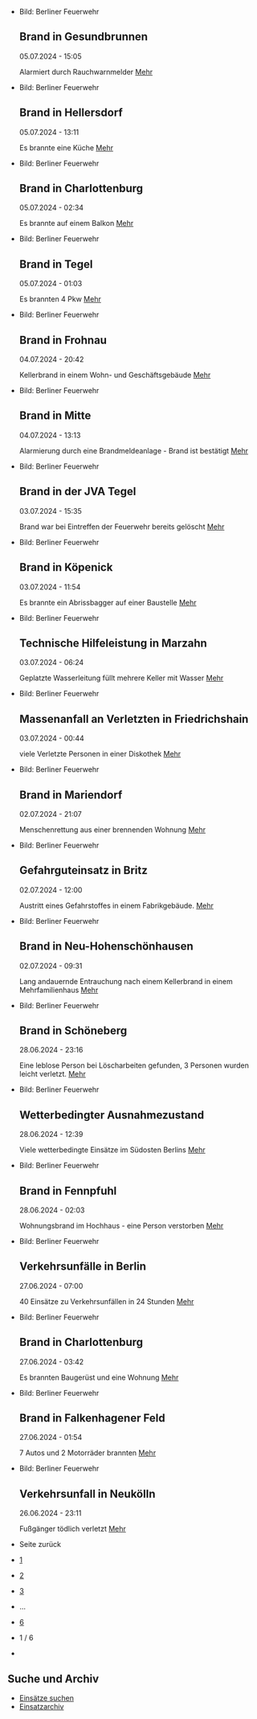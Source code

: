 * Bild: Berliner Feuerwehr

  Brand in Gesundbrunnen
  ----------

   05.07.2024 - 15:05

   Alarmiert durch Rauchwarnmelder
  [Mehr](https://www.berliner-feuerwehr.de/aktuelles/einsaetze/brand-in-gesundbrunnen-10-4503/)

* Bild: Berliner Feuerwehr

  Brand in Hellersdorf
  ----------

   05.07.2024 - 13:11

   Es brannte eine Küche
  [Mehr](https://www.berliner-feuerwehr.de/aktuelles/einsaetze/band-in-hellersdorf-4502/)

* Bild: Berliner Feuerwehr

  Brand in Charlottenburg
  ----------

   05.07.2024 - 02:34

   Es brannte auf einem Balkon
  [Mehr](https://www.berliner-feuerwehr.de/aktuelles/einsaetze/brand-in-charlottenburg-10-4501/)

* Bild: Berliner Feuerwehr

  Brand in Tegel
  ----------

   05.07.2024 - 01:03

   Es brannten 4 Pkw
  [Mehr](https://www.berliner-feuerwehr.de/aktuelles/einsaetze/brand-in-tegel-1-4500/)

* Bild: Berliner Feuerwehr

  Brand in Frohnau
  ----------

   04.07.2024 - 20:42

   Kellerbrand in einem Wohn- und Geschäftsgebäude
  [Mehr](https://www.berliner-feuerwehr.de/aktuelles/einsaetze/brand-in-frohnau-1-4499/)

* Bild: Berliner Feuerwehr

  Brand in Mitte
  ----------

   04.07.2024 - 13:13

   Alarmierung durch eine Brandmeldeanlage - Brand ist bestätigt
  [Mehr](https://www.berliner-feuerwehr.de/aktuelles/einsaetze/brand-in-mitte-8-4498/)

* Bild: Berliner Feuerwehr

  Brand in der JVA Tegel
  ----------

   03.07.2024 - 15:35

   Brand war bei Eintreffen der Feuerwehr bereits gelöscht
  [Mehr](https://www.berliner-feuerwehr.de/aktuelles/einsaetze/brand-in-der-jva-tegel-1-4496/)

* Bild: Berliner Feuerwehr

  Brand in Köpenick
  ----------

   03.07.2024 - 11:54

   Es brannte ein Abrissbagger auf einer Baustelle
  [Mehr](https://www.berliner-feuerwehr.de/aktuelles/einsaetze/brand-in-koepenick-6-4494/)

* Bild: Berliner Feuerwehr

  Technische Hilfeleistung in Marzahn
  ----------

   03.07.2024 - 06:24

   Geplatzte Wasserleitung füllt mehrere Keller mit Wasser
  [Mehr](https://www.berliner-feuerwehr.de/aktuelles/einsaetze/technische-hilfeleistung-in-marzahn-2-4493/)

* Bild: Berliner Feuerwehr

  Massenanfall an Verletzten in Friedrichshain
  ----------

   03.07.2024 - 00:44

   viele Verletzte Personen in einer Diskothek
  [Mehr](https://www.berliner-feuerwehr.de/aktuelles/einsaetze/massenanfall-an-verletzten-in-friedrichshain-4492/)

* Bild: Berliner Feuerwehr

  Brand in Mariendorf
  ----------

   02.07.2024 - 21:07

   Menschenrettung aus einer brennenden Wohnung
  [Mehr](https://www.berliner-feuerwehr.de/aktuelles/einsaetze/brand-in-mariendorf-5-4487/)

* Bild: Berliner Feuerwehr

  Gefahrguteinsatz in Britz
  ----------

   02.07.2024 - 12:00

   Austritt eines Gefahrstoffes in einem Fabrikgebäude.
  [Mehr](https://www.berliner-feuerwehr.de/aktuelles/einsaetze/gefahrguteinsatz-in-britz-4486/)

* Bild: Berliner Feuerwehr

  Brand in Neu-Hohenschönhausen
  ----------

   02.07.2024 - 09:31

   Lang andauernde Entrauchung nach einem Kellerbrand in einem Mehrfamilienhaus
  [Mehr](https://www.berliner-feuerwehr.de/aktuelles/einsaetze/brand-in-neu-hohenschoenhausen-7-4485/)

* Bild: Berliner Feuerwehr

  Brand in Schöneberg
  ----------

   28.06.2024 - 23:16

   Eine leblose Person bei Löscharbeiten gefunden, 3 Personen wurden leicht verletzt.
  [Mehr](https://www.berliner-feuerwehr.de/aktuelles/einsaetze/dachstuhlbrand-in-schoeneberg-4484/)

* Bild: Berliner Feuerwehr

  Wetterbedingter Ausnahmezustand
  ----------

   28.06.2024 - 12:39

   Viele wetterbedingte Einsätze im Südosten Berlins
  [Mehr](https://www.berliner-feuerwehr.de/aktuelles/einsaetze/wetterbedingter-ausnahmezustand-2-4483/)

* Bild: Berliner Feuerwehr

  Brand in Fennpfuhl
  ----------

   28.06.2024 - 02:03

   Wohnungsbrand im Hochhaus - eine Person verstorben
  [Mehr](https://www.berliner-feuerwehr.de/aktuelles/einsaetze/band-in-fennpfuhl-4482/)

* Bild: Berliner Feuerwehr

  Verkehrsunfälle in Berlin
  ----------

   27.06.2024 - 07:00

   40 Einsätze zu Verkehrsunfällen in 24 Stunden
  [Mehr](https://www.berliner-feuerwehr.de/aktuelles/einsaetze/verkehrsunfaelle-in-berlin-4476/)

* Bild: Berliner Feuerwehr

  Brand in Charlottenburg
  ----------

   27.06.2024 - 03:42

   Es brannten Baugerüst und eine Wohnung
  [Mehr](https://www.berliner-feuerwehr.de/aktuelles/einsaetze/band-in-charlottenburg-4478/)

* Bild: Berliner Feuerwehr

  Brand in Falkenhagener Feld
  ----------

   27.06.2024 - 01:54

   7 Autos und 2 Motorräder brannten
  [Mehr](https://www.berliner-feuerwehr.de/aktuelles/einsaetze/brand-in-falkenhagener-feld-3-4477/)

* Bild: Berliner Feuerwehr

  Verkehrsunfall in Neukölln
  ----------

   26.06.2024 - 23:11

   Fußgänger tödlich verletzt
  [Mehr](https://www.berliner-feuerwehr.de/aktuelles/einsaetze/verkehrsunfall-in-neukoelln-3-4475/)

* Seite zurück

* [1](https://www.berliner-feuerwehr.de/aktuelles/einsaetze/1/)
* [2](https://www.berliner-feuerwehr.de/aktuelles/einsaetze/2/)
* [3](https://www.berliner-feuerwehr.de/aktuelles/einsaetze/3/)
* …
* [6](https://www.berliner-feuerwehr.de/aktuelles/einsaetze/6/)
* 1 / 6
* [](https://www.berliner-feuerwehr.de/aktuelles/einsaetze/2/)

Suche und Archiv
----------

* [Einsätze suchen](https://www.berliner-feuerwehr.de/aktuelles/einsaetze/einsatzsuche/)
* [Einsatzarchiv](https://www.berliner-feuerwehr.de/aktuelles/einsaetze/einsatzarchiv/)
